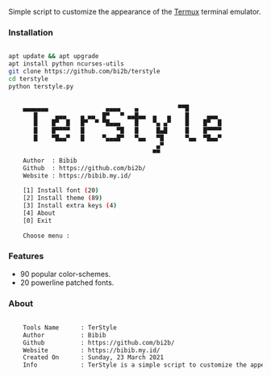 Simple script to customize the appearance of the [Termux](https://termux.com) terminal emulator.


### Installation

```bash

apt update && apt upgrade
apt install python ncurses-utils
git clone https://github.com/bi2b/terstyle
cd terstyle
python terstyle.py


	▄▄▄▄▄▄▄                ▄▄▄▄    ▄           ▀▀█
	   █     ▄▄▄    ▄ ▄▄  █▀   ▀ ▄▄█▄▄  ▄   ▄    █     ▄▄▄
	   █    █▀  █   █▀  ▀ ▀█▄▄▄    █    ▀▄ ▄▀    █    █▀  █
	   █    █▀▀▀▀   █         ▀█   █     █▄█     █    █▀▀▀▀
	   █    ▀█▄▄▀   █     ▀▄▄▄█▀   ▀▄▄   ▀█      ▀▄▄  ▀█▄▄▀
	                                     ▄▀
	                                    ▀▀
	Author  : Bibib
	Github  : https://github.com/bi2b/
	Website : https://bibib.my.id/
	
	[1] Install font (20)
	[2] Install theme (89)
	[3] Install extra keys (4)
	[4] About
	[0] Exit
	
	Choose menu :
```

### Features

+ 90 popular color-schemes.
+ 20 powerline patched fonts.

### About

```bash
	
	Tools Name      : TerStyle
	Author          : Bibib
	Github          : https://github.com/bi2b/
	Website         : https://bibib.my.id/
	Created On      : Sunday, 23 March 2021
	Info            : TerStyle is a simple script to customize the appearance of the Termux terminal emulator. You can also add your custom fonts or themes in the provided directory. Fonts format must be .ttf and themes format must be .properties!
	
```